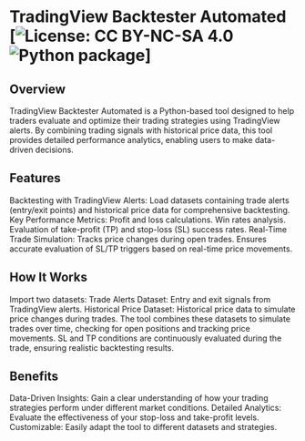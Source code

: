 # TradingView Backtester Automated <br> [![License: CC BY-NC-SA 4.0](https://img.shields.io/badge/License-CC_BY--NC--SA_4.0-lightgrey.svg) ![Python package](https://github.com/Akinzou/TradingViewBacktesterAutomated/actions/workflows/python-app.yml/badge.svg)]

## Overview
TradingView Backtester Automated is a Python-based tool designed to help traders evaluate and optimize their trading strategies using TradingView alerts. By combining trading signals with historical price data, this tool provides detailed performance analytics, enabling users to make data-driven decisions.

## Features
Backtesting with TradingView Alerts: Load datasets containing trade alerts (entry/exit points) and historical price data for comprehensive backtesting.
Key Performance Metrics:
Profit and loss calculations.
Win rates analysis.
Evaluation of take-profit (TP) and stop-loss (SL) success rates.
Real-Time Trade Simulation:
Tracks price changes during open trades.
Ensures accurate evaluation of SL/TP triggers based on real-time price movements.
## How It Works
Import two datasets:
Trade Alerts Dataset: Entry and exit signals from TradingView alerts.
Historical Price Dataset: Historical price data to simulate price changes during trades.
The tool combines these datasets to simulate trades over time, checking for open positions and tracking price movements.
SL and TP conditions are continuously evaluated during the trade, ensuring realistic backtesting results.
## Benefits
Data-Driven Insights: Gain a clear understanding of how your trading strategies perform under different market conditions.
Detailed Analytics: Evaluate the effectiveness of your stop-loss and take-profit levels.
Customizable: Easily adapt the tool to different datasets and strategies.
